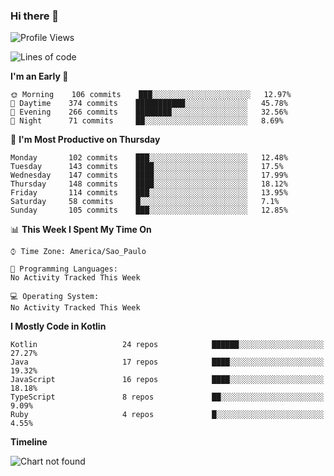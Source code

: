 ### Hi there 👋

<!--
**fernandonogueira/fernandonogueira** is a ✨ _special_ ✨ repository because its `README.md` (this file) appears on your GitHub profile.

Here are some ideas to get you started:

- 🔭 I’m currently working on ...
- 🌱 I’m currently learning ...
- 👯 I’m looking to collaborate on ...
- 🤔 I’m looking for help with ...
- 💬 Ask me about ...
- 📫 How to reach me: ...
- 😄 Pronouns: ...
- ⚡ Fun fact: ...
-->

<!--START_SECTION:waka-->
![Profile Views](http://img.shields.io/badge/Profile%20Views-177-blue)

![Lines of code](https://img.shields.io/badge/From%20Hello%20World%20I%27ve%20Written-3.5%20million%20lines%20of%20code-blue)

**I'm an Early 🐤** 

```text
🌞 Morning    106 commits    ███░░░░░░░░░░░░░░░░░░░░░░   12.97% 
🌆 Daytime    374 commits    ███████████░░░░░░░░░░░░░░   45.78% 
🌃 Evening    266 commits    ████████░░░░░░░░░░░░░░░░░   32.56% 
🌙 Night      71 commits     ██░░░░░░░░░░░░░░░░░░░░░░░   8.69%

```
📅 **I'm Most Productive on Thursday** 

```text
Monday       102 commits    ███░░░░░░░░░░░░░░░░░░░░░░   12.48% 
Tuesday      143 commits    ████░░░░░░░░░░░░░░░░░░░░░   17.5% 
Wednesday    147 commits    ████░░░░░░░░░░░░░░░░░░░░░   17.99% 
Thursday     148 commits    ████░░░░░░░░░░░░░░░░░░░░░   18.12% 
Friday       114 commits    ███░░░░░░░░░░░░░░░░░░░░░░   13.95% 
Saturday     58 commits     █░░░░░░░░░░░░░░░░░░░░░░░░   7.1% 
Sunday       105 commits    ███░░░░░░░░░░░░░░░░░░░░░░   12.85%

```


📊 **This Week I Spent My Time On** 

```text
⌚︎ Time Zone: America/Sao_Paulo

💬 Programming Languages: 
No Activity Tracked This Week

💻 Operating System: 
No Activity Tracked This Week

```

**I Mostly Code in Kotlin** 

```text
Kotlin                   24 repos            ██████░░░░░░░░░░░░░░░░░░░   27.27% 
Java                     17 repos            ████░░░░░░░░░░░░░░░░░░░░░   19.32% 
JavaScript               16 repos            ████░░░░░░░░░░░░░░░░░░░░░   18.18% 
TypeScript               8 repos             ██░░░░░░░░░░░░░░░░░░░░░░░   9.09% 
Ruby                     4 repos             █░░░░░░░░░░░░░░░░░░░░░░░░   4.55%

```


**Timeline**

![Chart not found](https://github.com/fernandonogueira/fernandonogueira/blob/master/charts/bar_graph.png) 


<!--END_SECTION:waka-->
